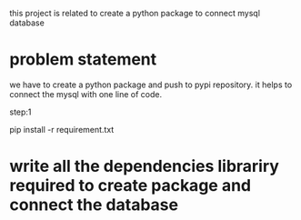 this project is related to create a python package to connect mysql database 

# problem statement

we have to create a python package and push to pypi repository. it helps to connect the mysql with one line of code.

step:1

pip install -r requirement.txt

# write all the dependencies librariry required to create package and connect the database